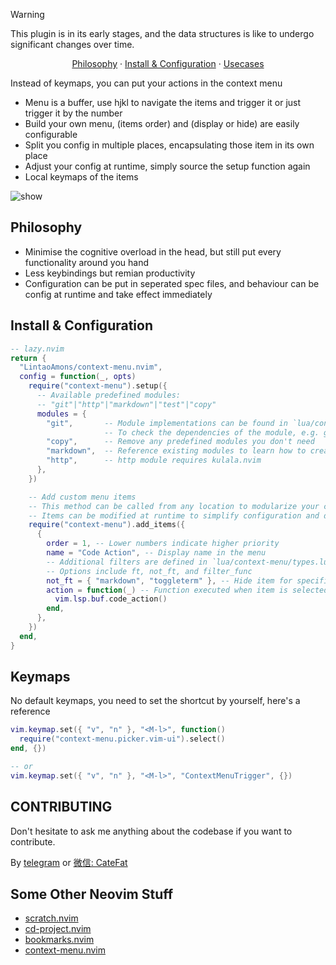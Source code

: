 > [!WARNING]
>
> This plugin is in its early stages, and the data structures is like to undergo significant changes over time.

<p align="center">
  <a href="https://github.com/LintaoAmons/context-menu.nvim?tab=readme-ov-file#philosophy">Philosophy</a>
  ·
  <a href="https://github.com/LintaoAmons/context-menu.nvim?tab=readme-ov-file#install--configuration">Install & Configuration</a>
  ·
  <a href="https://github.com/LintaoAmons/context-menu.nvim?tab=readme-ov-file#usecases">Usecases</a>
</p>

Instead of keymaps, you can put your actions in the context menu

- Menu is a buffer, use hjkl to navigate the items and trigger it or just trigger it by the number
- Build your own menu, (items order) and (display or hide) are easily configurable
- Split you config in multiple places, encapsulating those item in its own place
- Adjust your config at runtime, simply source the setup function again
- Local keymaps of the items

![show](https://github.com/user-attachments/assets/48cc708a-f989-4d66-9b0a-16e36ac8620d)

## Philosophy

- Minimise the cognitive overload in the head, but still put every functionality around you hand
- Less keybindings but remian productivity
- Configuration can be put in seperated spec files, and behaviour can be config at runtime and take effect immediately

## Install & Configuration

```lua
-- lazy.nvim
return {
  "LintaoAmons/context-menu.nvim",
  config = function(_, opts)
    require("context-menu").setup({
      -- Available predefined modules:
      -- "git"|"http"|"markdown"|"test"|"copy"
      modules = {
        "git",       -- Module implementations can be found in `lua/context-menu/modules`
                     -- To check the dependencies of the module, e.g. git module requires VGit.nvim
        "copy",      -- Remove any predefined modules you don't need
        "markdown",  -- Reference existing modules to learn how to create your own
        "http",      -- http module requires kulala.nvim
      },
    })

    -- Add custom menu items
    -- This method can be called from any location to modularize your configuration
    -- Items can be modified at runtime to simplify configuration and debugging
    require("context-menu").add_items({
      {
        order = 1, -- Lower numbers indicate higher priority
        name = "Code Action", -- Display name in the menu
        -- Additional filters are defined in `lua/context-menu/types.lua`
        -- Options include ft, not_ft, and filter_func
        not_ft = { "markdown", "toggleterm" }, -- Hide item for specified filetypes
        action = function(_) -- Function executed when item is selected
          vim.lsp.buf.code_action()
        end,
      },
    })
  end,
}
```

## Keymaps

No default keymaps, you need to set the shortcut by yourself, here's a reference

```lua
vim.keymap.set({ "v", "n" }, "<M-l>", function()
  require("context-menu.picker.vim-ui").select()
end, {})

-- or
vim.keymap.set({ "v", "n" }, "<M-l>", "ContextMenuTrigger", {})
```

## CONTRIBUTING

Don't hesitate to ask me anything about the codebase if you want to contribute.

By [telegram](https://t.me/+ssgpiHyY9580ZWFl) or [微信: CateFat](https://lintao-index.pages.dev/assets/images/wechat-437d6c12efa9f89bab63c7fe07ce1927.png)

## Some Other Neovim Stuff

- [scratch.nvim](https://github.com/LintaoAmons/scratch.nvim)
- [cd-project.nvim](https://github.com/LintaoAmons/cd-project.nvim)
- [bookmarks.nvim](https://github.com/LintaoAmons/bookmarks.nvim)
- [context-menu.nvim](https://github.com/LintaoAmons/context-menu.nvim)

